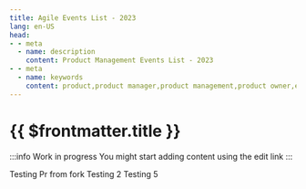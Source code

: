 ```yaml
---
title: Agile Events List - 2023
lang: en-US
head:
- - meta
  - name: description
    content: Product Management Events List - 2023
- - meta
  - name: keywords
    content: product,product manager,product management,product owner,events,product owner
---
```


# {{ $frontmatter.title }}

:::info
Work in progress
You might start adding content using the edit link
:::

Testing Pr from fork
Testing 2
Testing 5
